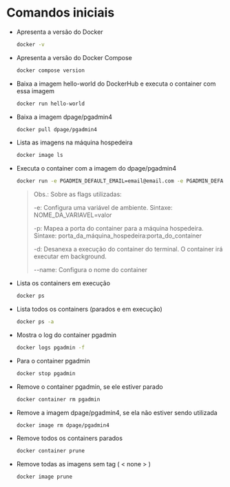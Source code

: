 # Comandos iniciais

- Apresenta a versão do Docker
    ```sh
    docker -v
    ```

- Apresenta a versão do Docker Compose
    ```sh
    docker compose version
    ```

- Baixa a imagem hello-world do DockerHub e executa o container com essa imagem
    ```sh
    docker run hello-world
    ```

- Baixa a imagem dpage/pgadmin4
    ```sh
    docker pull dpage/pgadmin4
    ```

- Lista as imagens na máquina hospedeira
    ```sh
    docker image ls
    ```

- Executa o container com a imagem do dpage/pgadmin4
    ```sh
    docker run -e PGADMIN_DEFAULT_EMAIL=email@email.com -e PGADMIN_DEFAULT_PASSWORD=1234 -p 8080:80 -d --name pgadmin dpage/pgadmin4
    ```

    >Obs.: Sobre as flags utilizadas:
    >
    >  -e: Configura uma variável de ambiente. Sintaxe: NOME_DA_VARIAVEL=valor
    >
    >  -p: Mapea a porta do container para a máquina hospedeira. Sintaxe: porta_da_máquina_hospedeira:porta_do_container
    >
    >  -d: Desanexa a execução do container do terminal. O container irá executar em background.
    >
    >  --name: Configura o nome do container

- Lista os containers em execução
    ```sh
    docker ps
    ```

- Lista todos os containers (parados e em execução)
    ```sh
    docker ps -a
    ```

- Mostra o log do container pgadmin
    ```sh
    docker logs pgadmin -f 
    ```

- Para o container pgadmin
    ```sh
    docker stop pgadmin
    ```

- Remove o container pgadmin, se ele estiver parado 
    ```sh
    docker container rm pgadmin
    ```

- Remove a imagem dpage/pgadmin4, se ela não estiver sendo utilizada
    ```sh
    docker image rm dpage/pgadmin4
    ```

- Remove todos os containers parados 
    ```sh
    docker container prune
    ```

- Remove todas as imagens sem tag ( < none > )
    ```sh
    docker image prune
    ```